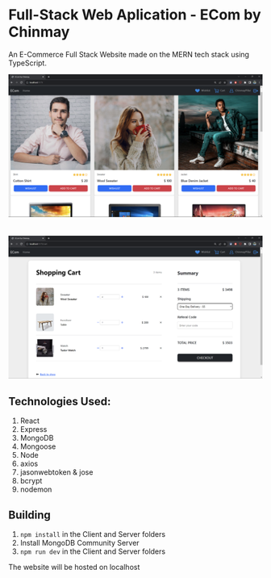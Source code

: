 # Full-Stack Web Aplication - ECom by Chinmay

An E-Commerce Full Stack Website made on the MERN tech stack using TypeScript.

![Homepage.jpg](./Images/Homepage.png)
</br></br></br>
![Cart.jpg](./Images/Cart.png)

## Technologies Used:

1. React
2. Express
3. MongoDB
4. Mongoose
5. Node
6. axios
7. jasonwebtoken & jose
8. bcrypt
9. nodemon

## Building

1. `npm install` in the Client and Server folders
2. Install MongoDB Community Server
3. `npm run dev` in the Client and Server folders

The website will be hosted on localhost

